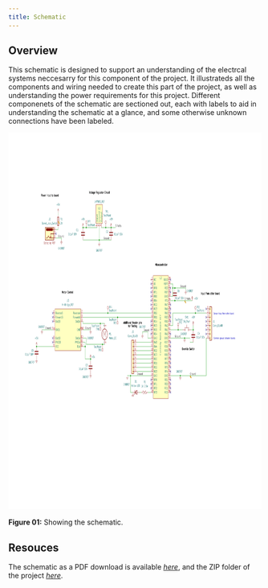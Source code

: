 ```yaml
---
title: Schematic
---
```


## Overview

This schematic is designed to support an understanding of the electrcal systems neccesarry for this component of the project. It illustrateds all the components and wiring needed to create this part of the project, as well as understanding the power requirements for this project. Different componenets of the schematic are sectioned out, each with labels to aid in understanding the schematic at a glance, and some otherwise unknown connections have been labeled. 


<img src="https://github.com/riatron8/riatron8.github.io/raw/main/docs/04-Schematic/Final_Schematic-1.png" alt="schematic" width="750" height="750">

**Figure 01:** Showing the schematic.

## Resouces

The schematic as a PDF download is available [*here*](https://github.com/riatron8/riatron8.github.io/raw/main/docs/04-Schematic/Final_Schematic.pdf), and the ZIP folder of the project [*here*](https://github.com/riatron8/riatron8.github.io/raw/main/docs/04-Schematic/Final_Subsystem_Schematic_Design.zip).
